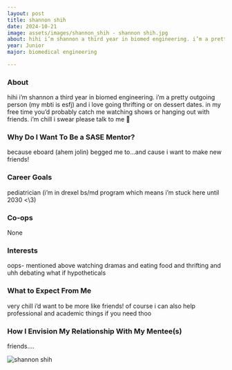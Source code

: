 ```yaml
---
layout: post
title: shannon shih 
date: 2024-10-21
image: assets/images/shannon_shih - shannon shih.jpg
about: hihi i’m shannon a third year in biomed engineering. i’m a pretty outgoing person (my mbti is esfj) and i love going thrifting or on dessert dates. in my free time you’d probably catch me watching shows or hanging out with friends. i’m chill i swear please talk to me 🙏
year: Junior
major: biomedical engineering

---
```


### About

hihi i’m shannon a third year in biomed engineering. i’m a pretty outgoing person (my mbti is esfj) and i love going thrifting or on dessert dates. in my free time you’d probably catch me watching shows or hanging out with friends. i’m chill i swear please talk to me 🙏

### Why Do I Want To Be a SASE Mentor?

because eboard (ahem jolin) begged me to…and cause i want to make new friends!

### Career Goals

pediatrician (i’m in drexel bs/md program which means i’m stuck here until 2030 <\3)

### Co-ops

None

### Interests

oops- mentioned above watching dramas and eating food and thrifting and uhh debating what if hypotheticals

### What to Expect From Me

very chill i’d want to be more like friends! of course i can also help professional and academic things if you need thoo

### How I Envision My Relationship With My Mentee(s) 

friends….

<div class="text-center my-5">
    <img src="https://sase-drexel.github.io/mentorship-2024/assets/images/shannon_shih - shannon shih.jpg" alt="shannon shih" class="rounded post-img" />
</div>
